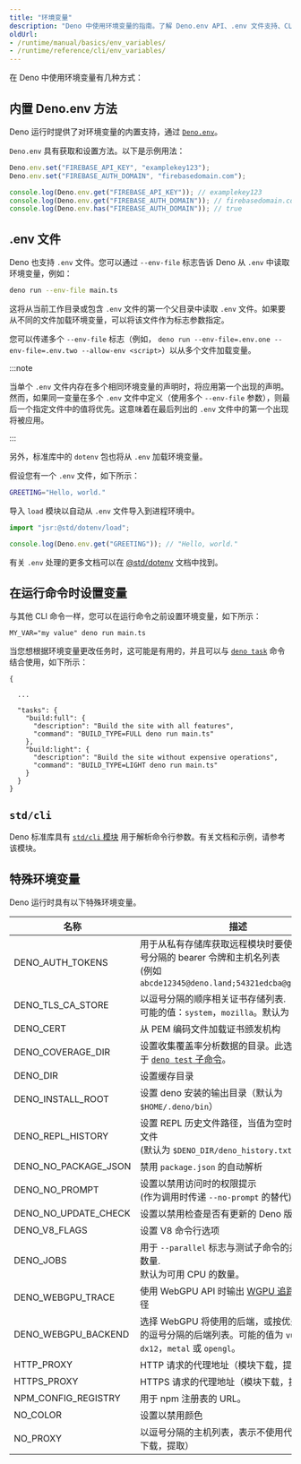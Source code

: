 ```yaml
---
title: "环境变量"
description: "Deno 中使用环境变量的指南。了解 Deno.env API、.env 文件支持、CLI 配置以及控制 Deno 行为的特殊环境变量。"
oldUrl:
- /runtime/manual/basics/env_variables/
- /runtime/reference/cli/env_variables/
---
```


在 Deno 中使用环境变量有几种方式：

## 内置 Deno.env 方法

Deno 运行时提供了对环境变量的内置支持，通过
[`Deno.env`](https://docs.deno.com/api/deno/~/Deno.env)。

`Deno.env` 具有获取和设置方法。以下是示例用法：

```ts
Deno.env.set("FIREBASE_API_KEY", "examplekey123");
Deno.env.set("FIREBASE_AUTH_DOMAIN", "firebasedomain.com");

console.log(Deno.env.get("FIREBASE_API_KEY")); // examplekey123
console.log(Deno.env.get("FIREBASE_AUTH_DOMAIN")); // firebasedomain.com
console.log(Deno.env.has("FIREBASE_AUTH_DOMAIN")); // true
```

## .env 文件

Deno 也支持 `.env` 文件。您可以通过 `--env-file` 标志告诉 Deno 从 `.env` 中读取环境变量，例如：

```sh
deno run --env-file main.ts
```

这将从当前工作目录或包含 `.env` 文件的第一个父目录中读取 `.env` 文件。如果要从不同的文件加载环境变量，可以将该文件作为标志参数指定。

您可以传递多个 `--env-file` 标志（例如，
`deno run --env-file=.env.one --env-file=.env.two --allow-env <script>`）以从多个文件加载变量。

:::note

当单个 `.env` 文件内存在多个相同环境变量的声明时，将应用第一个出现的声明。然而，如果同一变量在多个 `.env` 文件中定义（使用多个 `--env-file` 参数），则最后一个指定文件中的值将优先。这意味着在最后列出的 `.env` 文件中的第一个出现将被应用。

:::

另外，标准库中的 `dotenv` 包也将从 `.env` 加载环境变量。

假设您有一个 `.env` 文件，如下所示：

```sh
GREETING="Hello, world."
```

导入 `load` 模块以自动从 `.env` 文件导入到进程环境中。

```ts
import "jsr:@std/dotenv/load";

console.log(Deno.env.get("GREETING")); // "Hello, world."
```

有关 `.env` 处理的更多文档可以在
[@std/dotenv](https://jsr.io/@std/dotenv/doc) 文档中找到。

## 在运行命令时设置变量

与其他 CLI 命令一样，您可以在运行命令之前设置环境变量，如下所示：

```shell
MY_VAR="my value" deno run main.ts
```

当您想根据环境变量更改任务时，这可能是有用的，并且可以与
[`deno task`](/runtime/reference/cli/task/) 命令结合使用，如下所示：

```jsonc title="deno.json"
{

  ...
  
  "tasks": {
    "build:full": {
      "description": "Build the site with all features",
      "command": "BUILD_TYPE=FULL deno run main.ts"
    },
    "build:light": {
      "description": "Build the site without expensive operations",
      "command": "BUILD_TYPE=LIGHT deno run main.ts"
    }
  }
}
```

## `std/cli`

Deno 标准库具有 [`std/cli` 模块](https://jsr.io/@std/cli) 用于解析命令行参数。有关文档和示例，请参考该模块。

## 特殊环境变量

Deno 运行时具有以下特殊环境变量。

| 名称                 | 描述                                                                                                                                                                       |
| -------------------- | -------------------------------------------------------------------------------------------------------------------------------------------------------------------------- |
| DENO_AUTH_TOKENS     | 用于从私有存储库获取远程模块时要使用的以分号分隔的 bearer 令牌和主机名列表<br />(例如 `abcde12345@deno.land;54321edcba@github.com`) |
| DENO_TLS_CA_STORE    | 以逗号分隔的顺序相关证书存储列表.<br />可能的值：`system`，`mozilla`。默认为 `mozilla`。                                                                                     |
| DENO_CERT            | 从 PEM 编码文件加载证书颁发机构                                                                                                                                      |
| DENO_COVERAGE_DIR    | 设置收集覆盖率分析数据的目录。此选项仅适用于 [`deno test` 子命令](/runtime/reference/cli/test/)。                                        |
| DENO_DIR             | 设置缓存目录                                                                                                                                                           |
| DENO_INSTALL_ROOT    | 设置 deno 安装的输出目录（默认为 `$HOME/.deno/bin`）                                                                                                               |
| DENO_REPL_HISTORY    | 设置 REPL 历史文件路径，当值为空时禁用历史文件<br />(默认为 `$DENO_DIR/deno_history.txt`)                                                                         |
| DENO_NO_PACKAGE_JSON | 禁用 `package.json` 的自动解析                                                                                                                                     |
| DENO_NO_PROMPT       | 设置以禁用访问时的权限提示<br />(作为调用时传递 `--no-prompt` 的替代)                                                                                             |
| DENO_NO_UPDATE_CHECK | 设置以禁用检查是否有更新的 Deno 版本                                                                                                                                |
| DENO_V8_FLAGS        | 设置 V8 命令行选项                                                                                                                                                    |
| DENO_JOBS            | 用于 `--parallel` 标志与测试子命令的并行工作者数量.<br />默认为可用 CPU 的数量。                                                                                        |
| DENO_WEBGPU_TRACE    | 使用 WebGPU API 时输出 [WGPU 追踪](https://github.com/gfx-rs/wgpu/pull/619) 的目录路径                                                                                 |
| DENO_WEBGPU_BACKEND  | 选择 WebGPU 将使用的后端，或按优先顺序列出的逗号分隔的后端列表。可能的值为 `vulkan`，`dx12`，`metal` 或 `opengl`。                                                   |
| HTTP_PROXY           | HTTP 请求的代理地址（模块下载，提取）                                                                                                                                  |
| HTTPS_PROXY          | HTTPS 请求的代理地址（模块下载，提取）                                                                                                                                 |
| NPM_CONFIG_REGISTRY  | 用于 npm 注册表的 URL。                                                                                                                                                 |
| NO_COLOR             | 设置以禁用颜色                                                                                                                                                         |
| NO_PROXY             | 以逗号分隔的主机列表，表示不使用代理（模块下载，提取）                                                                                                                 |